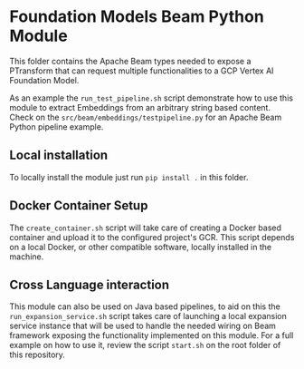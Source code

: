 # Foundation Models Beam Python Module

This folder contains the Apache Beam types needed to expose a PTransform that can request multiple functionalities to a GCP Vertex AI Foundation Model.

As an example the `run_test_pipeline.sh` script demonstrate how to use this module to extract Embeddings from an arbitrary string based content. Check on the `src/beam/embeddings/testpipeline.py` for an Apache Beam Python pipeline example.

## Local installation

To locally install the module just run `pip install .` in this folder.

## Docker Container Setup

The `create_container.sh` script will take care of creating a Docker based container and upload it to the configured project's GCR. This script depends on a local Docker, or other compatible software, locally installed in the machine.

## Cross Language interaction

This module can also be used on Java based pipelines, to aid on this the `run_expansion_service.sh` script takes care of launching a local expansion service instance that will be used to handle the needed wiring on Beam framework exposing the functionality implemented on this module. For a full example on how to use it, review the script `start.sh` on the root folder of this repository.